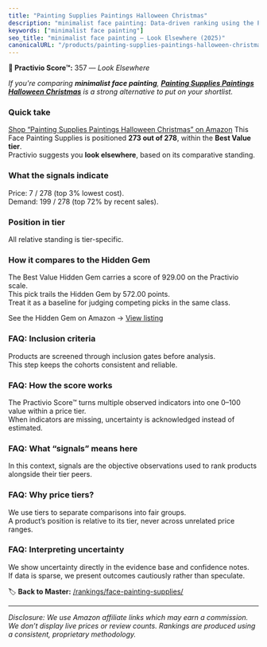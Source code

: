 ```yaml
---
title: "Painting Supplies Paintings Halloween Christmas"
description: "minimalist face painting: Data-driven ranking using the Practivio Score™. Positioned by quality, value, demand, findability, momentum."
keywords: ["minimalist face painting"]
seo_title: "minimalist face painting — Look Elsewhere (2025)"
canonicalURL: "/products/painting-supplies-paintings-halloween-christmas-B0FH49FMVS/"
---
```


**🚫 Practivio Score™:** 357 — _Look Elsewhere_


*If you're comparing **minimalist face painting**, **[Painting Supplies Paintings Halloween Christmas](https://www.amazon.com/dp/B0FH49FMVS?tag=practivio-20)** is a strong alternative to put on your shortlist.*
### Quick take
[Shop “Painting Supplies Paintings Halloween Christmas” on Amazon](https://www.amazon.com/dp/B0FH49FMVS?tag=practivio-20)
This Face Painting Supplies is positioned **273 out of 278**, within the **Best Value tier**.  
Practivio suggests you **look elsewhere**, based on its comparative standing.

### What the signals indicate
Price: 7 / 278 (top 3% lowest cost).  
Demand: 199 / 278 (top 72% by recent sales).

### Position in tier
All relative standing is tier-specific.

### How it compares to the Hidden Gem
The Best Value Hidden Gem carries a score of 929.00 on the Practivio scale.  
This pick trails the Hidden Gem by 572.00 points.  
Treat it as a baseline for judging competing picks in the same class.  

See the Hidden Gem on Amazon → [View listing](https://www.amazon.com/dp/B07GH7WGC3?tag=practivio-20)

### FAQ: Inclusion criteria
Products are screened through inclusion gates before analysis.  
This step keeps the cohorts consistent and reliable.

### FAQ: How the score works
The Practivio Score™ turns multiple observed indicators into one 0–100 value within a price tier.  
When indicators are missing, uncertainty is acknowledged instead of estimated.

### FAQ: What “signals” means here
In this context, signals are the objective observations used to rank products alongside their tier peers.

### FAQ: Why price tiers?
We use tiers to separate comparisons into fair groups.  
A product’s position is relative to its tier, never across unrelated price ranges.

### FAQ: Interpreting uncertainty
We show uncertainty directly in the evidence base and confidence notes.  
If data is sparse, we present outcomes cautiously rather than speculate.


🏷️ **Back to Master:** [/rankings/face-painting-supplies/](/rankings/face-painting-supplies/)

---
_Disclosure: We use Amazon affiliate links which may earn a commission. We don’t display live prices or review counts. Rankings are produced using a consistent, proprietary methodology._
